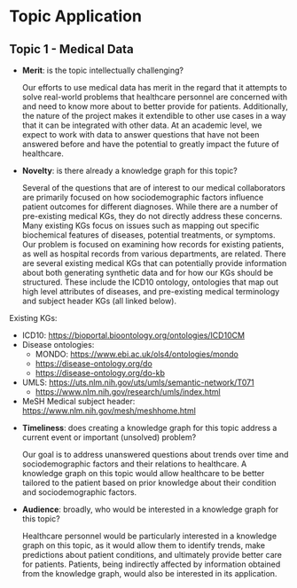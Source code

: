 # Topic Application

## Topic 1 - Medical Data
* **Merit**: is the topic intellectually challenging?

  Our efforts to use medical data has merit in the regard that it attempts to solve real-world problems that healthcare personnel are concerned with and need to know more about to better provide for patients. Additionally, the nature of the project makes it extendible to other use cases in a way that it can be integrated with other data. At an academic level, we expect to work with data to answer questions that have not been answered before and have the potential to greatly impact the future of healthcare.
    
* **Novelty**: is there already a knowledge graph for this topic?
  
  Several of the questions that are of interest to our medical collaborators are primarily focused on how sociodemographic factors influence patient outcomes for different diagnoses. While there are a number of pre-existing medical KGs, they do not directly address these concerns. Many existing KGs focus on issues such as mapping out specific biochemical features of diseases, potential treatments, or symptoms. Our problem is focused on examining how records for existing patients, as well as hospital records from various departments, are related. There are several existing medical KGs that can potentially provide information about both generating synthetic data and for how our KGs should be structured. These include the ICD10 ontology, ontologies that map out high level attributes of diseases, and pre-existing medical terminology and subject header KGs (all linked below).

Existing KGs:
 - ICD10: https://bioportal.bioontology.org/ontologies/ICD10CM
 - Disease ontologies:
	- MONDO: https://www.ebi.ac.uk/ols4/ontologies/mondo
	- https://disease-ontology.org/do
	- https://disease-ontology.org/do-kb
 - UMLS: https://uts.nlm.nih.gov/uts/umls/semantic-network/T071
	- https://www.nlm.nih.gov/research/umls/index.html
 - MeSH Medical subject header: https://www.nlm.nih.gov/mesh/meshhome.html
    
* **Timeliness**: does creating a knowledge graph for this topic address a current event or important (unsolved) problem?

  Our goal is to address unanswered questions about trends over time and sociodemographic factors and their relations to healthcare. A knowledge graph on this topic would allow healthcare to be better tailored to the patient based on prior knowledge about their condition and sociodemographic factors.
  
* **Audience**: broadly, who would be interested in a knowledge graph for this topic?

  Healthcare personnel would be particularly interested in a knowledge graph on this topic, as it would allow them to identify trends, make predictions about patient conditions, and ultimately provide better care for patients. Patients, being indirectly affected by information obtained from the knowledge graph, would also be interested in its application.
